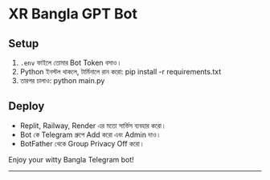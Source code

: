 # XR Bangla GPT Bot

## Setup

1. `.env` ফাইলে তোমার Bot Token বসাও।
2. Python ইনস্টল থাকলে, টার্মিনালে রান করো:
    pip install -r requirements.txt
3. তারপর চালাও:
    python main.py

## Deploy

- Replit, Railway, Render এর মতো সার্ভিস ব্যবহার করো।
- Bot কে Telegram গ্রুপে Add করো এবং Admin দাও।
- BotFather থেকে Group Privacy Off করো।

Enjoy your witty Bangla Telegram bot!


---

